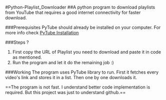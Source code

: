 #Python-Playlist_Downloader
##A python program to download playlists from YouTube that requires a good internet connectivity for faster download. 

###Prerequisites
PyTube should already be installed on your computer.
For more info check [PyTube Installation](https://pytube.io/en/latest/user/install.html)

###Steps ?

1. First copy the URL of Playlist you need to download and paste it in code as mentioned.
2. Run the program and let it do the remaining job :)

###Working
The program uses PyTube library to run. 
First it fetches every video's link and stores it in a list.
Then one by one downloads it.

==The program is not fast. I understand better code implementation is required. But this project was just to understand github.== 



